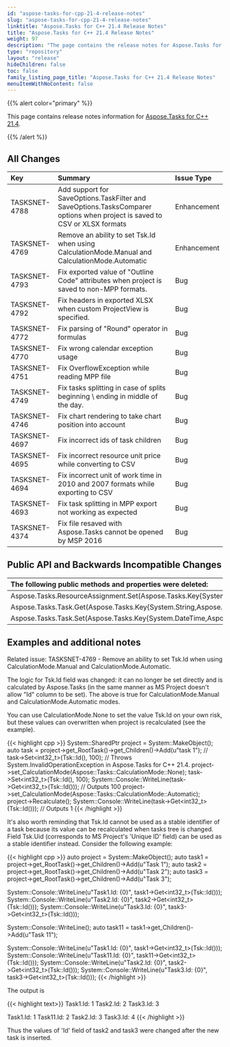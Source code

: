 ```yaml
---
id: "aspose-tasks-for-cpp-21-4-release-notes"
slug: "aspose-tasks-for-cpp-21-4-release-notes"
linktitle: "Aspose.Tasks for C++ 21.4 Release Notes"
title: "Aspose.Tasks for C++ 21.4 Release Notes"
weight: 97
description: "The page contains the release notes for Aspose.Tasks for C++ 21.4."
type: "repository"
layout: "release"
hideChildren: false
toc: false
family_listing_page_title: "Aspose.Tasks for C++ 21.4 Release Notes"
menuItemWithNoContent: false
---
```


{{% alert color="primary" %}}

This page contains release notes information for [Aspose.Tasks for C++ 21.4](https://releases.aspose.com/tasks/cpp/new-releases/aspose.tasks-for-c---21.4/).

{{% /alert %}}

## **All Changes**
|**Key**|**Summary**|**Issue Type**|
| :- | :- | :- |
| TASKSNET-4788 | Add support for SaveOptions.TaskFilter and SaveOptions.TasksComparer options when project is saved to CSV or XLSX formats | Enhancement |
| TASKSNET-4769 | Remove an ability to set Tsk.Id when using CalculationMode.Manual and CalculationMode.Automatic | Enhancement |
| TASKSNET-4793 | Fix exported value of "Outline Code" attributes when project is saved to non-MPP formats. | Bug |
| TASKSNET-4792 | Fix headers in exported XLSX when custom ProjectView is specified. | Bug |
| TASKSNET-4772 | Fix parsing of "Round" operator in formulas | Bug |
| TASKSNET-4770 | Fix wrong calendar exception usage | Bug |
| TASKSNET-4751 | Fix OverflowException while reading MPP file | Bug |
| TASKSNET-4749 | Fix tasks splitting in case of splits beginning \ ending in middle of the day. | Bug |
| TASKSNET-4746 | Fix chart rendering to take chart position into account | Bug |
| TASKSNET-4697 | Fix incorrect ids of task children | Bug |
| TASKSNET-4695 | Fix incorrect resource unit price while converting to CSV | Bug |
| TASKSNET-4694 | Fix incorrect unit of work time in 2010 and 2007 formats while exporting to CSV | Bug |
| TASKSNET-4693 | Fix task splitting in MPP export not working as expected | Bug |
| TASKSNET-4374 | Fix file resaved with Aspose.Tasks cannot be opened by MSP 2016 | Bug |

## **Public API and Backwards Incompatible Changes**
|**The following public methods and properties were deleted:**|**Description**|
| :- | :- |
| Aspose.Tasks.ResourceAssignment.Set(Aspose.Tasks.Key{System.DateTime,Aspose.Tasks.AsnKey},System.DateTime) |  |
| Aspose.Tasks.Task.Get(Aspose.Tasks.Key{System.String,Aspose.Tasks.TaskKey}) |  |
| Aspose.Tasks.Task.Set(Aspose.Tasks.Key{System.DateTime,Aspose.Tasks.TaskKey},System.DateTime) |  |

## **Examples and additional notes**

Related issue: TASKSNET-4769 - Remove an ability to set Tsk.Id when using CalculationMode.Manual and CalculationMode.Automatic.

The logic for Tsk.Id field was changed: it can no longer be set directly and is calculated by Aspose.Tasks (in the same manner as MS Project doesn't allow "Id" column to be set).
The above is true for CalculationMode.Manual and CalculationMode.Automatic modes.

You can use CalculationMode.None to set the value Tsk.Id on your own risk, but these values can overwritten when project is recalculated (see the example).

{{< highlight cpp >}}
System::SharedPtr<Project> project = System::MakeObject<Project>();
auto task = project->get_RootTask()->get_Children()->Add(u"task 1");
// task->Set<int32_t>(Tsk::Id(), 100); // Throws System.InvalidOperationException in Aspose.Tasks for C++ 21.4.
project->set_CalculationMode(Aspose::Tasks::CalculationMode::None);
task->Set<int32_t>(Tsk::Id(), 100);
System::Console::WriteLine(task->Get<int32_t>(Tsk::Id())); // Outputs 100
project->set_CalculationMode(Aspose::Tasks::CalculationMode::Automatic);
project->Recalculate();
System::Console::WriteLine(task->Get<int32_t>(Tsk::Id())); // Outputs 1
{{< /highlight >}}

It's also worth reminding that Tsk.Id cannot be used as a stable identifier of a task because its value can be recalculated when tasks tree is changed.
Field Tsk.Uid (corresponds to MS Project's 'Unique ID' field) can be used as a stable identifier instead.
Consider the following example:

{{< highlight cpp >}}
auto project = System::MakeObject<Project>();
auto task1 = project->get_RootTask()->get_Children()->Add(u"Task 1");
auto task2 = project->get_RootTask()->get_Children()->Add(u"Task 2");
auto task3 = project->get_RootTask()->get_Children()->Add(u"Task 3");

System::Console::WriteLine(u"Task1.Id: {0}", task1->Get<int32_t>(Tsk::Id()));
System::Console::WriteLine(u"Task2.Id: {0}", task2->Get<int32_t>(Tsk::Id()));
System::Console::WriteLine(u"Task3.Id: {0}", task3->Get<int32_t>(Tsk::Id()));

System::Console::WriteLine();
auto task11 = task1->get_Children()->Add(u"Task 11");

System::Console::WriteLine(u"Task1.Id: {0}", task1->Get<int32_t>(Tsk::Id()));
System::Console::WriteLine(u"Task11.Id: {0}", task11->Get<int32_t>(Tsk::Id()));
System::Console::WriteLine(u"Task2.Id: {0}", task2->Get<int32_t>(Tsk::Id()));
System::Console::WriteLine(u"Task3.Id: {0}", task3->Get<int32_t>(Tsk::Id()));
{{< /highlight >}}

The output is 

{{< highlight text>}}
Task1.Id: 1
Task2.Id: 2
Task3.Id: 3

Task1.Id: 1
Task11.Id: 2
Task2.Id: 3
Task3.Id: 4
{{< /highlight >}}

Thus the values of 'Id' field of task2 and task3 were changed after the new task is inserted.